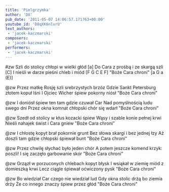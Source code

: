 ```yaml
---
title: 'Pielgrzymka'
author: 'DX'
pub_date: '2011-05-07 14:06:57.171763+00:00'
youtube_id: 'D0qXK6nlvrU'
text_authors:
 - 'jacek-kaczmarski'
composers:
 - 'jacek-kaczmarski'
performers:
 - 'jacek-kaczmarski'
---
```


#zw
Szli do stolicy chłopi w wielki głód [a]
Do Cara z prośbą i ze skargą szli [C]
I nieśli w darze pieśni chleb i miód [F G C E F]
"Boże Cara chroni" [a G a (E)]

@zw
Przez matkę Rosję szli srebrzystych brzóz
Gdzie Sankt Petersburg złotem kopuł lśni
I Ojciec Wicher śpiew pokorny niósł
"Boże Cara chroni"

@zw
I doniósł śpiew ten tam gdzie czuwał Car
Nad pomyślnością ludu swego dni
Przez okna komnat chłopski chór się wdarł
"Boże Cara chroni"

@zw
Szedł od stolicy w kłus kozacki śpiew
Wąsy i szable konie pełnej krwi
Nieśli nahajek świst i Cara gniew
"Boże Cara chroni"

@zw
I chłostę kopyt brał pokornie grunt
Bez słowa skargi i bez jednej łzy
Aż doszli tam gdzie chłopski śpiewał bunt
"Boże Cara chroni"

@zw
Przez chwilę słychać było jeden chór
A potem jeszcze komend krzyk: poszli!
I się zaczęło garbowanie skór
"Boże Cara chroni"

@zw
Grzązł w porzuconych chlebach kopyt błysk
I wsiąkał w ziemię miód z domieszką krwi
Lecz ciągle śpiewał oćwiczony pysk
"Boże Cara chroni"

@zw
Bo wiedział Car czego nie wiedział lud
Gdy okna stolic drżą bo ziemia drży
Że co innego znaczy śpiew przez głód
"Boże Cara chroni"